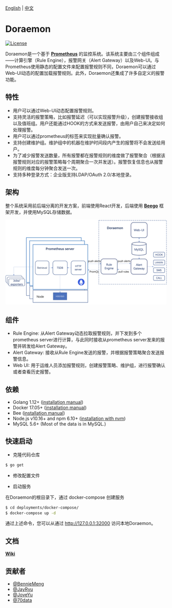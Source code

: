 [English](https://github.com/Qihoo360/doraemon/blob/master/README.md) | [中文](https://github.com/Qihoo360/doraemon/blob/master/README-CN.md)  

# Doraemon

[![License](https://img.shields.io/badge/License-Apache%202.0-blue.svg)](https://github.com/Qihoo360/doraemon/blob/master/LICENSE)

Doraemon是一个基于 **[Prometheus](https://prometheus.io)** 的监控系统。该系统主要由三个组件组成——计算引擎（Rule Engine），报警网关（Alert Gateway）以及Web-UI。与Prometheus使用静态的配置文件来配置报警规则不同，Doraemon可以通过Web-UI动态的配置加载报警规则。此外，Doraemon还集成了许多自定义的报警功能。

## 特性

- 用户可以通过Web-UI动态配置报警规则。
- 支持灵活的报警策略，比如报警延迟（可以实现报警升级），创建报警接收组以及值班组。用户还能通过HOOK的方式来发送报警，由用户自己来决定如何处理报警。
- 用户可以通过prometheus的标签来实现批量确认报警。
- 支持创建维护组。维护组中的机器在维护时间段内产生的报警将不会发送给用户。
- 为了减少报警发送数量，所有报警都在报警规则的维度做了报警聚合（根据该报警规则对应的报警策略每个周期聚合一次并发送）。报警恢复信息也从报警规则的维度每分钟聚合发送一次。
- 支持多种登录方式：企业版支持LDAP/OAuth 2.0/本地登录。

## 架构

整个系统采用前后端分离的开发方案，前端使用React开发，后端使用 **[Beego](https://beego.me)** 框架开发，并使用MySQL存储数据。
  
![Architecture](docs/images/Architecture.png)  

## 组件

- Rule Engine: 从Alert Gateway动态拉取报警规则，并下发到多个prometheus server进行计算，与此同时接收从prometheus server发来的报警并转发给Alert Gateway。
- Alert Gateway: 接收从Rule Engine发送的报警，并根据报警策略聚合发送报警信息。
- Web UI: 用于运维人员添加报警规则，创建报警策略、维护组，进行报警确认或者查看历史报警。

## 依赖

- Golang 1.12+ ([installation manual](https://golang.org/dl/))
- Docker 17.05+ ([installation manual](https://docs.docker.com/install))
- Bee ([installation manual](https://github.com/beego/bee))
- Node.js v10.16+ and npm 6.10+ ([installation with nvm](https://github.com/creationix/nvm#usage))
- MySQL 5.6+ (Most of the data is in MySQL.)

## 快速启动

- 克隆代码仓库

```bash
$ go get 
```
- 修改配置文件  

- 启动服务

在Doraemon的根目录下，通过 docker-compose 创建服务

```bash
$ cd deployments/docker-compose/
$ docker-compose up -d
```

通过上述命令，您可以从通过 http://127.0.0.1:32000 访问本地Doraemon。

## 文档

**[Wiki](https://github.com/Qihoo360/doraemon/README-CN)**  

## 贡献者  

- [@BennieMeng](https://github.com/BennieMeng)  
- [@JayRyu](https://github.com/jayryu)  
- [@JoveYu](https://github.com/JoveYu)
- [@70data](https://github.com/70data)
